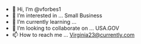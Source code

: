 - 👋 Hi, I’m @vforbes1
- 👀 I’m interested in ... Small Business 
- 🌱 I’m currently learning ...
- 💞️ I’m looking to collaborate on ... USA.GOV
- 📫 How to reach me ... Virginia23@currently.com

<!---
vforbes1/vforbes1 is a ✨ special ✨ repository because its `README.md` (this file) appears on your GitHub profile.
You can click the Preview link to take a look at your changes.
--->
